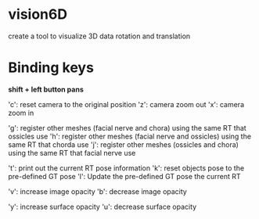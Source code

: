 # vision6D
create a tool to visualize 3D data rotation and translation


# Binding keys

**shift + left button pans**

'c': reset camera to the original position
'z': camera zoom out
'x': camera zoom in

'g': register other meshes (facial nerve and chora) using the same RT that ossicles use
'h': register other meshes (facial nerve and ossicles) using the same RT that chorda use
'j': register other meshes (ossicles and chora) using the same RT that facial nerve use

't': print out the current RT pose information
'k': reset objects pose to the pre-defined GT pose
'l': Update the pre-defined GT pose the current RT

'v': increase image opacity
'b': decrease image opacity

'y': increase surface opacity
'u': decrease surface opacity